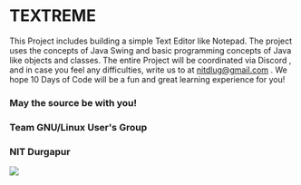 # TEXTREME
This Project includes building a simple Text Editor like Notepad.
The project uses the concepts of Java Swing and basic programming concepts of Java like objects and classes.
The entire Project will be coordinated via Discord , and in case you feel any difficulties, write us to at nitdlug@gmail.com .
We hope 10 Days of Code will be a fun and great learning experience for you! 

### May the source be with you!
### Team GNU/Linux User's Group
### NIT Durgapur

![](https://komarev.com/ghpvc/?username=lugnitdgp&color=brightgreen&label=PROJECT+VIEWS)
